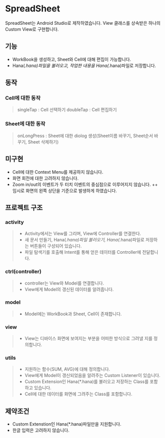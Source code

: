 # SpreadSheet
SpreadSheet는 Android Studio로 제작하였습니다.
View 클래스를 상속받은 하나의 Custom View로 구현합니다.

## 기능

+ WorkBook을 생성하고, Sheet와 Cell에 대해 편집이 가능합니다.
+ Hana(*.hana)파일을 불러오고, 작업한 내용을 Hana(*.hana)파일로 저장합니다.

## 동작

### Cell에 대한 동작
> singleTap : Cell 선택하기
> doubleTap : Cell 편집하기

### Sheet에 대한 동작
> onLongPress : Sheet에 대한 diolog 생성(Sheet이름 바꾸기, Sheet순서 바꾸기, Sheet 삭제하기)


## 미구현

+ Cell에 대한 Context Menu를 제공하지 않습니다.
+ 화면 회전에 대한 고려하지 않습니다.
+ Zoom in/out의 이벤트가 두 터치 이벤트의 중심점으로 이루어지지 않습니다. 
++ 임시로 화면의 왼쪽 상단을 기준으로 발생하게 하였습니다.

## 프로젝트 구조

### activity
>+ Activity에서는 View를 그리며, View에 Controller를 연결한다.
>+ 새 문서 만들기, Hana(*.hana)파일 불러오기, Hana(*.hana)파일로 저장하는 버튼들이 구성되어 있습니다.
>+ 파일 탐색기를 호출해 Intent를 통해 얻은 데이터를 Controller에 전달합니다. 

### ctrl(controller)
>+ controller는 View와 Model를 연결합니다.
>+ View에게 Model의 갱신된 데이터를 알려줍니다.

### model
>+ Model에는 WorkBook과 Sheet, Cell이 존재합니다.

### view
>+ View는 디바이스 화면에 보여지는 부분을 어떠한 방식으로 그려낼 지를 정의합니다.

### utils
>+ 지원하는 함수(SUM, AVG)에 대해 정의합니다. 
>+ View에게 Model이 갱신되었음을 알려주는 Custom Listener이 있습니다.
>+ Custom Extension인 Hana(*.hana)를 불러오고 저장하는 Class를 포함하고 있습니다.
>+ Cell에 대한 데이터를 화면에 그려주는 Class를 포함합니다. 

## 제약조건
+ Custom Extenstion인 Hana(*.hana)파일만을 지원합니다.
+ 한글 입력은 고려하지 않습니다.
